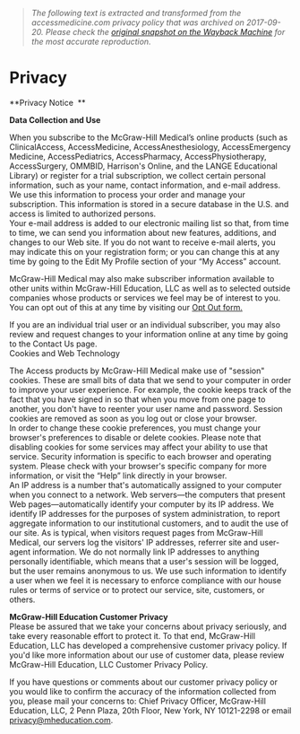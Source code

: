 > *The following text is extracted and transformed from the accessmedicine.com privacy policy that was archived on 2017-09-20. Please check the [original snapshot on the Wayback Machine](https://web.archive.org/web/20170920124138id_/http%3A//mhmedical.com/ss/privacy.aspx) for the most accurate reproduction.*

# Privacy

**Privacy Notice  **

**Data Collection and Use**

When you subscribe to the McGraw-Hill Medical’s online products (such as ClinicalAccess, AccessMedicine, AccessAnesthesiology, AccessEmergency Medicine, AccessPediatrics, AccessPharmacy, AccessPhysiotherapy, AccessSurgery, OMMBID, Harrison's Online, and the LANGE Educational Library) or register for a trial subscription, we collect certain personal information, such as your name, contact information, and e-mail address. We use this information to process your order and manage your subscription. This information is stored in a secure database in the U.S. and access is limited to authorized persons.   
Your e-mail address is added to our electronic mailing list so that, from time to time, we can send you information about new features, additions, and changes to our Web site. If you do not want to receive e-mail alerts, you may indicate this on your registration form; or you can change this at any time by going to the Edit My Profile section of your “My Access” account. 

McGraw-Hill Medical may also make subscriber information available to other units within McGraw-Hill Education, LLC as well as to selected outside companies whose products or services we feel may be of interest to you. You can opt out of this at any time by visiting our [Opt Out form.](https://web.archive.org/public/optout.aspx)

If you are an individual trial user or an individual subscriber, you may also review and request changes to your information online at any time by going to the Contact Us page.  
Cookies and Web Technology

The Access products by McGraw-Hill Medical make use of "session" cookies. These are small bits of data that we send to your computer in order to improve your user experience. For example, the cookie keeps track of the fact that you have signed in so that when you move from one page to another, you don't have to reenter your user name and password. Session cookies are removed as soon as you log out or close your browser.   
In order to change these cookie preferences, you must change your browser's preferences to disable or delete cookies. Please note that disabling cookies for some services may affect your ability to use that service. Security information is specific to each browser and operating system. Please check with your browser's specific company for more information, or visit the “Help” link directly in your browser.   
An IP address is a number that's automatically assigned to your computer when you connect to a network. Web servers—the computers that present Web pages—automatically identify your computer by its IP address. We identify IP addresses for the purposes of system administration, to report aggregate information to our institutional customers, and to audit the use of our site. As is typical, when visitors request pages from McGraw-Hill Medical, our servers log the visitors' IP addresses, referrer site and user-agent information. We do not normally link IP addresses to anything personally identifiable, which means that a user's session will be logged, but the user remains anonymous to us. We use such information to identify a user when we feel it is necessary to enforce compliance with our house rules or terms of service or to protect our service, site, customers, or others. 

**McGraw-Hill Education Customer Privacy**  
Please be assured that we take your concerns about privacy seriously, and take every reasonable effort to protect it. To that end, McGraw-Hill Education, LLC has developed a comprehensive customer privacy policy. If you'd like more information about our use of customer data, please review McGraw-Hill Education, LLC Customer Privacy Policy. 

If you have questions or comments about our customer privacy policy or you would like to confirm the accuracy of the information collected from you, please mail your concerns to: Chief Privacy Officer, McGraw-Hill Education, LLC, 2 Penn Plaza, 20th Floor, New York, NY 10121-2298 or email [privacy@mheducation.com](mailto:privacy@mheducation.com?subject=Privacy%20Notice%20Concerns). 
